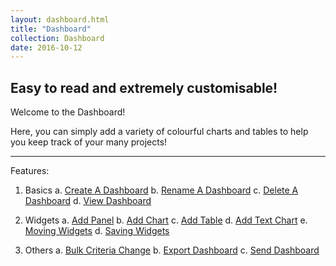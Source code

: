 ```yaml
---
layout: dashboard.html
title: "Dashboard"
collection: Dashboard
date: 2016-10-12
---
```

**Easy to read and extremely customisable!**
---
Welcome to the Dashboard!

Here, you can simply add a variety of colourful charts and tables to help you keep track of your many projects!

---
Features:

1. Basics
  a. [Create A Dashboard](/dashboard/a_createDashboard/createDashboard.md)
  b. [Rename A Dashboard](/dashboard/b_Rename_Dashboard/Rename_Dashboard.md)
  c. [Delete A Dashboard](/dashboard/c_deleting_dashboard/deleting_dashboard.md)
  d. [View Dashboard](/dashboard/c_viewDashboard/viewDashboard.md)

2. Widgets
  a. [Add Panel](/dashboard/d_Creating_Panel/Creating_Panel.md)
  b. [Add Chart](/dashboard/e_Creating_A_Chart/Creating_A_Chart.md)
  c. [Add Table](/dashboard/f_add_table/add_table.md)
  d. [Add Text Chart](/dashboard/g_add_text_chart/add_text_chart.md)
  e. [Moving Widgets](/dashboard/h_Moving_Widgets/Moving_Widgets.md)
  d. [Saving Widgets](/dashboard/i_saving_widget_position/saving_widget_position.md)

3. Others
  a. [Bulk Criteria Change](/dashboard/j_bulk_criteria_change/bulk_criteria_change.md)
  b. [Export Dashboard](/dashboard/k_Export_Dashboard/Export_Dashboard.md)
  c. [Send Dashboard](/dashboard/l_send_dashboard/send_dashboard.md)
